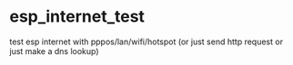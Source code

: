 # esp_internet_test
test esp internet with pppos/lan/wifi/hotspot (or just send http request or just make a dns lookup)
